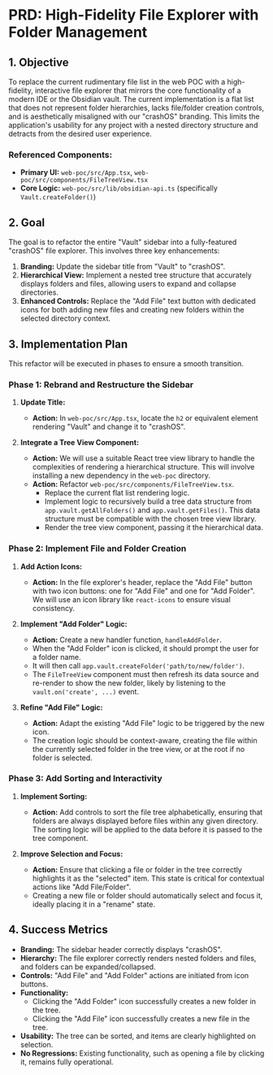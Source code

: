 # PRD: High-Fidelity File Explorer with Folder Management

## 1. Objective

To replace the current rudimentary file list in the web POC with a high-fidelity, interactive file explorer that mirrors the core functionality of a modern IDE or the Obsidian vault. The current implementation is a flat list that does not represent folder hierarchies, lacks file/folder creation controls, and is aesthetically misaligned with our "crashOS" branding. This limits the application's usability for any project with a nested directory structure and detracts from the desired user experience.

### Referenced Components:

*   **Primary UI:** `web-poc/src/App.tsx`, `web-poc/src/components/FileTreeView.tsx`
*   **Core Logic:** `web-poc/src/lib/obsidian-api.ts` (specifically `Vault.createFolder()`)

## 2. Goal

The goal is to refactor the entire "Vault" sidebar into a fully-featured "crashOS" file explorer. This involves three key enhancements:
1.  **Branding:** Update the sidebar title from "Vault" to "crashOS".
2.  **Hierarchical View:** Implement a nested tree structure that accurately displays folders and files, allowing users to expand and collapse directories.
3.  **Enhanced Controls:** Replace the "Add File" text button with dedicated icons for both adding new files and creating new folders within the selected directory context.

## 3. Implementation Plan

This refactor will be executed in phases to ensure a smooth transition.

### Phase 1: Rebrand and Restructure the Sidebar

1.  **Update Title:**
    *   **Action:** In `web-poc/src/App.tsx`, locate the `h2` or equivalent element rendering "Vault" and change it to "crashOS".

2.  **Integrate a Tree View Component:**
    *   **Action:** We will use a suitable React tree view library to handle the complexities of rendering a hierarchical structure. This will involve installing a new dependency in the `web-poc` directory.
    *   **Action:** Refactor `web-poc/src/components/FileTreeView.tsx`.
        *   Replace the current flat list rendering logic.
        *   Implement logic to recursively build a tree data structure from `app.vault.getAllFolders()` and `app.vault.getFiles()`. This data structure must be compatible with the chosen tree view library.
        *   Render the tree view component, passing it the hierarchical data.

### Phase 2: Implement File and Folder Creation

1.  **Add Action Icons:**
    *   **Action:** In the file explorer's header, replace the "Add File" button with two icon buttons: one for "Add File" and one for "Add Folder". We will use an icon library like `react-icons` to ensure visual consistency.

2.  **Implement "Add Folder" Logic:**
    *   **Action:** Create a new handler function, `handleAddFolder`.
    *   When the "Add Folder" icon is clicked, it should prompt the user for a folder name.
    *   It will then call `app.vault.createFolder('path/to/new/folder')`.
    *   The `FileTreeView` component must then refresh its data source and re-render to show the new folder, likely by listening to the `vault.on('create', ...)` event.

3.  **Refine "Add File" Logic:**
    *   **Action:** Adapt the existing "Add File" logic to be triggered by the new icon.
    *   The creation logic should be context-aware, creating the file within the currently selected folder in the tree view, or at the root if no folder is selected.

### Phase 3: Add Sorting and Interactivity

1.  **Implement Sorting:**
    *   **Action:** Add controls to sort the file tree alphabetically, ensuring that folders are always displayed before files within any given directory. The sorting logic will be applied to the data before it is passed to the tree component.

2.  **Improve Selection and Focus:**
    *   **Action:** Ensure that clicking a file or folder in the tree correctly highlights it as the "selected" item. This state is critical for contextual actions like "Add File/Folder".
    *   Creating a new file or folder should automatically select and focus it, ideally placing it in a "rename" state.

## 4. Success Metrics

- **Branding:** The sidebar header correctly displays "crashOS".
- **Hierarchy:** The file explorer correctly renders nested folders and files, and folders can be expanded/collapsed.
- **Controls:** "Add File" and "Add Folder" actions are initiated from icon buttons.
- **Functionality:**
    - Clicking the "Add Folder" icon successfully creates a new folder in the tree.
    - Clicking the "Add File" icon successfully creates a new file in the tree.
- **Usability:** The tree can be sorted, and items are clearly highlighted on selection.
- **No Regressions:** Existing functionality, such as opening a file by clicking it, remains fully operational.
